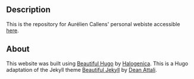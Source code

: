 ## Description 

This is the repository for Aurélien Callens' personal webiste accessible [here](https://aureliencallens.github.io/).



## About

This website was built using [Beautiful Hugo](https://github.com/halogenica/beautifulhugo/) by  [Halogenica](https://github.com/halogenica/). This is a Hugo adaptation of the Jekyll theme [Beautiful Jekyll](https://deanattali.com/beautiful-jekyll/) by [Dean Attali](https://deanattali.com/aboutme#contact). 
